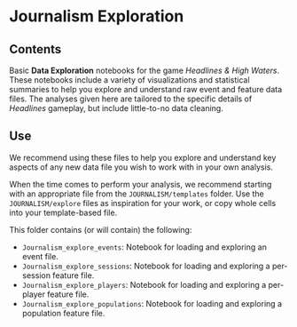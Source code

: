 # Journalism Exploration

## Contents

Basic **Data Exploration** notebooks for the game _Headlines & High Waters_.  
These notebooks include a variety of visualizations and statistical summaries to help you explore and understand raw event and feature data files.
The analyses given here are tailored to the specific details of _Headlines_ gameplay, but include little-to-no data cleaning.  

## Use

We recommend using these files to help you explore and understand key aspects of any new data file you wish to work with in your own analysis.

When the time comes to perform your analysis, we recommend starting with an appropriate file from the `JOURNALISM/templates` folder.
Use the `JOURNALISM/explore` files as inspiration for your work, or copy whole cells into your template-based file.

This folder contains (or will contain) the following:

- `Journalism_explore_events`: Notebook for loading and exploring an event file.
- `Journalism_explore_sessions`: Notebook for loading and exploring a per-session feature file.
- `Journalism_explore_players`: Notebook for loading and exploring a per-player feature file.
- `Journalism_explore_populations`: Notebook for loading and exploring a population feature file.
